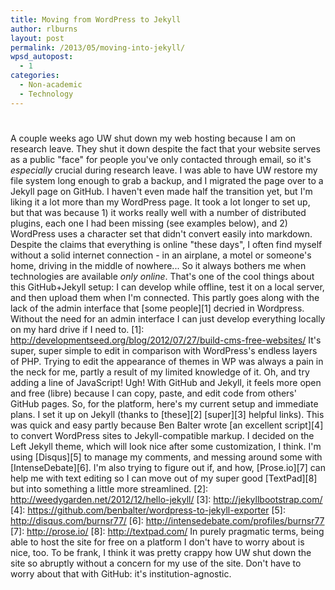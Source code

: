 ```yaml
---
title: Moving from WordPress to Jekyll
author: rlburns
layout: post
permalink: /2013/05/moving-into-jekyll/
wpsd_autopost:
  - 1
categories:
  - Non-academic
  - Technology
---
```

# 

A couple weeks ago UW shut down my web hosting because I am on research leave. They shut it down despite the fact that your website serves as a public "face" for people you've only contacted through email, so it's *especially* crucial during research leave. I was able to have UW restore my file system long enough to grab a backup, and I migrated the page over to a Jekyll page on GitHub.
I haven't even made half the transition yet, but I'm liking it a lot more than my WordPress page. It took a lot longer to set up, but that was because 1) it works really well with a number of distributed plugins, each one I had been missing (see examples below), and 2) WordPress uses a character set that didn't convert easily into markdown.
Despite the claims that everything is online "these days", I often find myself without a solid internet connection - in an airplane, a motel or someone's home, driving in the middle of nowhere... So it always bothers me when technologies are available *only online*. That's one of the cool things about this GitHub+Jekyll setup: I can develop while offline, test it on a local server, and then upload them when I'm connected. This partly goes along with the lack of the admin interface that [some people][1] decried in Wordpress. Without the need for an admin interface I can just develop everything locally on my hard drive if I need to.
[1]: http://developmentseed.org/blog/2012/07/27/build-cms-free-websites/
It's super, super simple to edit in comparison with WordPress's endless layers of PHP. Trying to edit the appearance of themes in WP was always a pain in the neck for me, partly a result of my limited knowledge of it. Oh, and try adding a line of JavaScript! Ugh! With GitHub and Jekyll, it feels more open and free (libre) because I can copy, paste, and edit code from others' GitHub pages.
So, for the platform, here's my current setup and immediate plans. I set it up on Jekyll (thanks to [these][2] [super][3] helpful links). This was quick and easy partly because Ben Balter wrote [an excellent script][4] to convert WordPress sites to Jekyll-compatible markup. I decided on the Left Jekyll theme, which will look nice after some customization, I think. I'm using [Disqus][5] to manage my comments, and messing around some with [IntenseDebate][6]. I'm also trying to figure out if, and how, [Prose.io][7] can help me with text editing so I can move out of my super good [TextPad][8] but into something a little more streamlined.
[2]: http://weedygarden.net/2012/12/hello-jekyll/
[3]: http://jekyllbootstrap.com/
[4]: https://github.com/benbalter/wordpress-to-jekyll-exporter
[5]: http://disqus.com/burnsr77/
[6]: http://intensedebate.com/profiles/burnsr77
[7]: http://prose.io/
[8]: http://textpad.com/
In purely pragmatic terms, being able to host the site for free on a platform I don't have to worry about is nice, too. To be frank, I think it was pretty crappy how UW shut down the site so abruptly without a concern for my use of the site. Don't have to worry about that with GitHub: it's institution-agnostic.